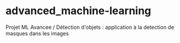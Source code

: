 # advanced_machine-learning
Projet ML Avancee / Détection d'objets : application à la detection de masques dans les images
